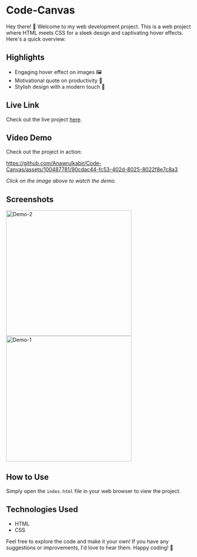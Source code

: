 # Code-Canvas

Hey there! 👋 Welcome to my web development project. This is a web project where HTML meets CSS for a sleek design and captivating hover effects. Here's a quick overview:

## Highlights

- Engaging hover effect on images 🖼️
- Motivational quote on productivity 💬
- Stylish design with a modern touch 🎨

## Live Link

Check out the live project [here](insert_live_link).


## Video Demo

Check out the project in action:

https://github.com/Anawrulkabir/Code-Canvas/assets/100487781/90cdac44-fc53-402d-8025-8022f8e7c8a3

*Click on the image above to watch the demo.*


## Screenshots

<img width="342" alt="Demo-2" src="https://github.com/Anawrulkabir/Code-Canvas/assets/100487781/8e2ba907-e1cc-441e-8cf1-a4ef41edbea4">

<img width="342" alt="Demo-1" src="https://github.com/Anawrulkabir/Code-Canvas/assets/100487781/0dab8f6d-605a-411c-aaa2-3d10464d8bf0">


## How to Use

Simply open the `index.html` file in your web browser to view the project.

## Technologies Used

- HTML
- CSS

Feel free to explore the code and make it your own! If you have any suggestions or improvements, I'd love to hear them. Happy coding! 🚀
